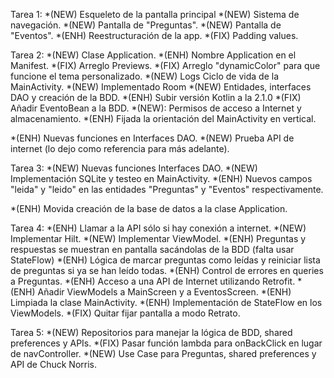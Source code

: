 Tarea 1:
*(NEW) Esqueleto de la pantalla principal
*(NEW) Sistema de navegación.
*(NEW) Pantalla de "Preguntas".
*(NEW) Pantalla de "Eventos".
*(ENH) Reestructuración de la app.
*(FIX) Padding values.

Tarea 2:
*(NEW) Clase Application.
*(ENH) Nombre Application en el Manifest.
*(FIX) Arreglo Previews.
*(FIX) Arreglo "dynamicColor" para que funcione el tema personalizado.
*(NEW) Logs Ciclo de vida de la MainActivity.
*(NEW) Implementado Room
*(NEW) Entidades, interfaces DAO y creación de la BDD.
*(ENH) Subir versión Kotlin a la 2.1.0
*(FIX) Añadir EventoBean a la BDD.
*(NEW): Permisos de acceso a Internet y almacenamiento.
*(ENH) Fijada la orientación del MainActivity en vertical.

*(ENH) Nuevas funciones en Interfaces DAO.
*(NEW) Prueba API de internet (lo dejo como referencia para más adelante).

Tarea 3:
*(NEW) Nuevas funciones Interfaces DAO.
*(NEW) Implementación SQLite y testeo en MainActivity.
*(ENH) Nuevos campos "leida" y "leido" en las entidades "Preguntas" y "Eventos" respectivamente.

*(ENH) Movida creación de la base de datos a la clase Application.

Tarea 4:
*(ENH) Llamar a la API sólo si hay conexión a internet.
*(NEW) Implementar Hilt.
*(NEW) Implementar ViewModel.
*(ENH) Preguntas y respuestas se muestran en pantalla sacándolas de la BDD (falta usar StateFlow)
*(ENH) Lógica de marcar preguntas como leídas y reiniciar lista de preguntas si ya se han leído todas.
*(ENH) Control de errores en queries a Preguntas.
*(ENH) Acceso a una API de Internet utilizando Retrofit.
*(ENH) Añadir ViewModels a MainScreen y a EventosScreen.
*(ENH) Limpiada la clase MainActivity.
*(ENH) Implementación de StateFlow en los ViewModels.
*(FIX) Quitar fijar pantalla a modo Retrato.

Tarea 5:
*(NEW) Repositorios para manejar la lógica de BDD, shared preferences y APIs.
*(FIX) Pasar función lambda para onBackClick en lugar de navController.
*(NEW) Use Case para Preguntas, shared preferences y API de Chuck Norris.